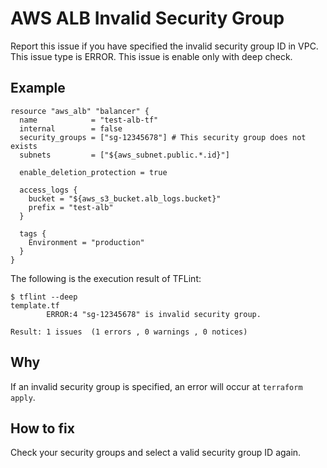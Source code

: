 # AWS ALB Invalid Security Group
Report this issue if you have specified the invalid security group ID in VPC. This issue type is ERROR. This issue is enable only with deep check.

## Example
```
resource "aws_alb" "balancer" {
  name            = "test-alb-tf"
  internal        = false
  security_groups = ["sg-12345678"] # This security group does not exists
  subnets         = ["${aws_subnet.public.*.id}"]

  enable_deletion_protection = true

  access_logs {
    bucket = "${aws_s3_bucket.alb_logs.bucket}"
    prefix = "test-alb"
  }

  tags {
    Environment = "production"
  }
}
```

The following is the execution result of TFLint: 

```
$ tflint --deep
template.tf
        ERROR:4 "sg-12345678" is invalid security group.

Result: 1 issues  (1 errors , 0 warnings , 0 notices)
```

## Why
If an invalid security group is specified, an error will occur at `terraform apply`.

## How to fix
Check your security groups and select a valid security group ID again.
